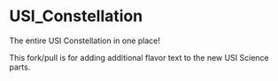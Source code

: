 # USI_Constellation
The entire USI Constellation in one place!

This fork/pull is for adding additional flavor text to the new USI Science parts.
